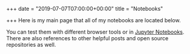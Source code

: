 +++
date = "2019-07-07T07:00:00+00:00"
title = "Notebooks"

+++
Here is my main page that all of my notebooks are located below.

You can test them with different browser tools or in [Jupyter Notebooks](). There are also references to other helpful posts and open source repositories as well.